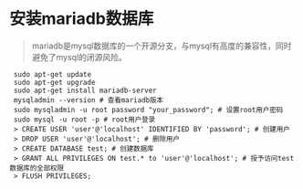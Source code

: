 # 安装mariadb数据库

> mariadb是mysql数据库的一个开源分支，与mysql有高度的兼容性，同时避免了mysql的闭源风险。

<!-- more -->

```shell
 sudo apt-get update
 sudo apt-get upgrade
 sudo apt-get install mariadb-server
 mysqladmin --version # 查看mariadb版本
 sudo mysqladmin -u root password "your_password"; # 设置root用户密码
 sudo mysql -u root -p # root用户登录
 > CREATE USER 'user'@'localhost' IDENTIFIED BY 'password'; # 创建用户
 > DROP USER 'user'@'localhost'; # 删除用户
 > CREATE DATABASE test; # 创建数据库
 > GRANT ALL PRIVILEGES ON test.* to 'user'@'localhost'; # 授予访问test数据库的全部权限
 > FLUSH PRIVILEGES;

```